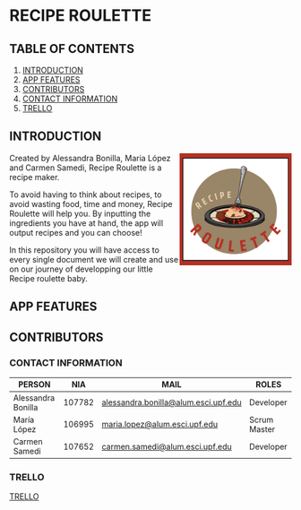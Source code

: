 

# RECIPE ROULETTE

## TABLE OF CONTENTS 

1. [INTRODUCTION](#INTRODUCTION)
2. [APP FEATURES](#APP-FEATURES)
3. [CONTRIBUTORS](#CONTRIBUTORS)
4. [CONTACT INFORMATION](###CONTACT-INFORMATION)
5. [TRELLO](###TRELLO)

## INTRODUCTION
<img align="right" width="200" height="200" src="https://github.com/carmensat/RECIPE-ROULETTE/blob/main/IMAGE_RESOURCES/WELLWRITTENLOGO.png?raw=true" alt="RECIPE ROULETTE" width="100px" />

Created by Alessandra Bonilla, Maria López and Carmen Samedi, Recipe Roulette is a recipe maker. 

To avoid having to think about recipes, to avoid wasting food, time and money, Recipe Roulette will help you. 
By inputting the ingredients you have at hand, the app will output recipes and you can choose! 

In this repository you will have access to every single document we will create and use on our journey of developping our 
little Recipe roulette baby. 

## APP FEATURES


## CONTRIBUTORS

### CONTACT INFORMATION

| PERSON | NIA | MAIL | ROLES |
| ------ | --- | ---- | ----- |
| Alessandra Bonilla| 107782| <alessandra.bonilla@alum.esci.upf.edu> | Developer | 
| María López | 106995 | <maria.lopez@alum.esci.upf.edu> | Scrum Master |
| Carmen Samedi | 107652 | <carmen.samedi@alum.esci.upf.edu> | Developer |

### TRELLO
  [TRELLO](https://trello.com/b/12HNlFAm/recipe-roulette)
  
